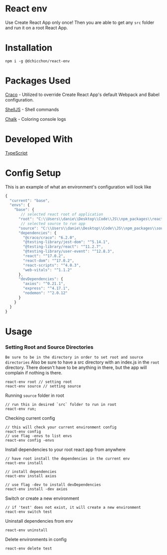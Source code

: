 # React env

Use Create React App only once! Then you are able to get any `src` folder and run it on a root React App.

# Installation

```console
npm i -g @dchicchon/react-env
```

# Packages Used

[Craco](https://www.npmjs.com/package/@craco/craco) - Utilized to override Create React App's default Webpack and Babel configuration.

[ShellJS](https://github.com/shelljs/shelljs) - Shell commands

[Chalk](https://www.npmjs.com/package/chalk) - Coloring console logs

# Developed With

[TypeScript](https://www.typescriptlang.org/)

# Config Setup

This is an example of what an environment's configuration will look like

```js
{
  "current": "base",
  "envs": {
    "base": {
       // selected react root of application
      "root": "C:\\Users\\danie\\Desktop\\Code\\JS\\npm_packages\\react-test",
       // selected source to run app
      "source": "C:\\Users\\danie\\Desktop\\Code\\JS\\npm_packages\\source\\src",
      "dependencies": {
        "@craco/craco": "6.2.0",
        "@testing-library/jest-dom": "^5.14.1",
        "@testing-library/react": "^11.2.7",
        "@testing-library/user-event": "^12.8.3",
        "react": "^17.0.2",
        "react-dom": "^17.0.2",
        "react-scripts": "^4.0.3",
        "web-vitals": "^1.1.2"
      },
      "devDependencies": {
        "axios": "^0.21.1",
        "express": "^4.17.1",
        "nodemon": "^2.0.12"
      }
    }
  }
}
```

# Usage

### Setting Root and Source Directories

`Be sure to be in the directory in order to set root and source directories`
Also be sure to have a src directory with an index.js in the `root` directory. There doesn't have to be anything
in there, but the app will complain if nothing is there.

```
react-env root // setting root
react-env source // setting source
```

Running `source` folder in root

```
// run this in desired `src` folder to run in root
react-env run;
```

Checking current config

```
// this will check your current environment config
react-env config
// use flag -envs to list envs
react-env config -envs
```

Install dependencies to your root react app from anywhere

```
// have root install the dependencies in the current env
react-env install

// install dependencies
react-env install axios

// use flag -dev to install devDependencies
react-env install -dev axios
```

Switch or create a new environment

```
// if 'test' does not exist, it will create a new environment
react-env switch test
```

Uninstall dependencies from env

```
react-env uninstall
```

Delete environments in config

```
react-env delete test
```
